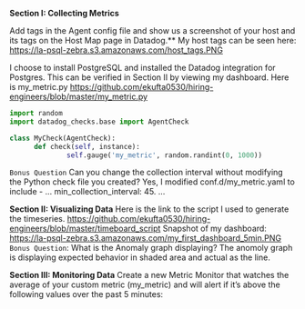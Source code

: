 **Section I: Collecting Metrics**

Add tags in the Agent config file and show us a screenshot of your host and its tags on the Host Map page in Datadog.**
My host tags can be seen here: https://la-psql-zebra.s3.amazonaws.com/host_tags.PNG

I choose to install PostgreSQL and installed the Datadog integration for Postgres. This can be verified in Section II by viewing my dashboard. 
Here is my_metric.py https://github.com/ekufta0530/hiring-engineers/blob/master/my_metric.py
```python
import random
import datadog_checks.base import AgentCheck

class MyCheck(AgentCheck):
      def check(self, instance):
              self.gauge('my_metric', random.randint(0, 1000))
```


`Bonus Question` Can you change the collection interval without modifying the Python check file you created? Yes, I modified conf.d/my_metric.yaml to include - 
...
min_collection_interval: 45. 
...

**Section II: Visualizing Data**
Here is the link to the script I used to generate the timeseries. https://github.com/ekufta0530/hiring-engineers/blob/master/timeboard_script
Snapshot of my dashboard: https://la-psql-zebra.s3.amazonaws.com/my_first_dashboard_5min.PNG
`Bonus Question`: What is the Anomaly graph displaying?
The anomoly graph is displaying expected behavior in shaded area and actual as the line.

**Section III: Monitoring Data**
Create a new Metric Monitor that watches the average of your custom metric (my_metric) and will alert if it’s above the following values over the past 5 minutes:


